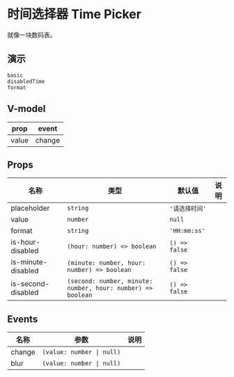 # 时间选择器 Time Picker
就像一块数码表。

## 演示
```demo
basic
disabledTime
format
```
## V-model
|prop|event|
|-|-|
|value|change|

## Props
|名称|类型|默认值|说明|
|-|-|-|-|
|placeholder|`string`|`'请选择时间'`||
|value|`number`|`null`||
|format|`string`|`'HH:mm:ss'`||
|is-hour-disabled|`(hour: number) => boolean`|`() => false`||
|is-minute-disabled|`(minute: number, hour: number) => boolean`|`() => false`||
|is-second-disabled|`(second: number, minute: number, hour: number) => boolean`|`() => false`||

## Events
|名称|参数|说明|
|-|-|-|
|change|`(value: number \| null)`||
|blur|`(value: number \| null)`||